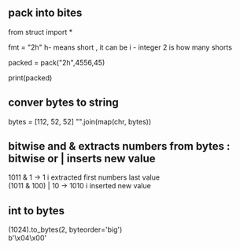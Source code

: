 ## pack into bites 
from struct import *


fmt = "2h"   h- means short , it can be i - integer  2 is how many shorts

packed = pack("2h",4556,45)

print(packed)


## conver bytes to string 

bytes = [112, 52, 52]
"".join(map(chr, bytes))

## bitwise and & extracts numbers from bytes  : bitwise or |  inserts new value  

1011 & 1  ->  1    i extracted first numbers last value  
(1011 & 100) |  10  ->  1010    i inserted new value   

## int to bytes

(1024).to_bytes(2, byteorder='big')  
b'\x04\x00'  